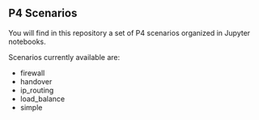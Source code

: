 ## P4 Scenarios

You will find in this repository a set of P4 scenarios organized in Jupyter notebooks.   

Scenarios currently available are:    

- firewall
- handover  
- ip_routing
- load_balance
- simple
